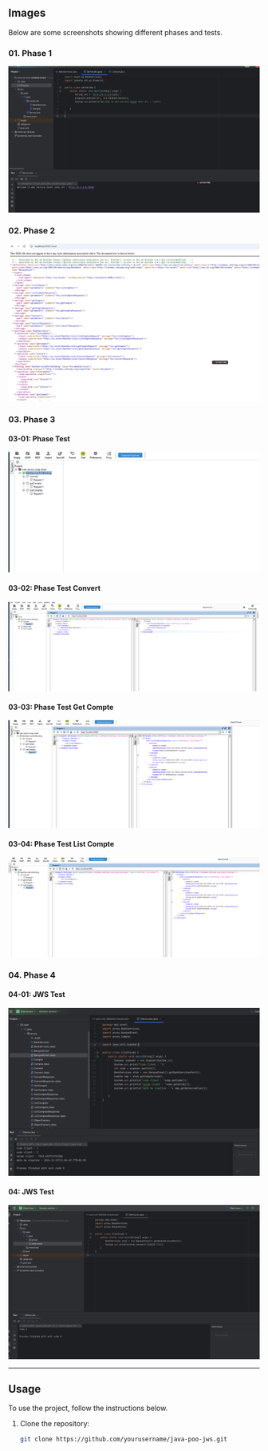 ## Images

Below are some screenshots showing different phases and tests.

### 01. Phase 1
![01.PNG](Pictures/01.PNG)

### 02. Phase 2
![02.PNG](Pictures/02.PNG)

### 03. Phase 3

#### 03-01: Phase Test
![03-01-phase-test.PNG](Pictures/03-01-phase-test.PNG)

#### 03-02: Phase Test Convert
![03-02-phase-test-convert.PNG](Pictures/03-02-phase-test-convert.PNG)

#### 03-03: Phase Test Get Compte
![03-03-phase-test-Get-Compte.PNG](Pictures/03-03-phase-test-Get-Compte.PNG)

#### 03-04: Phase Test List Compte
![03-03-phase-test-ListCompte.PNG](Pictures/03-03-phase-test-ListCompte.PNG)

### 04. Phase 4

#### 04-01: JWS Test
![4-01-phase-jws-test.PNG](Pictures/4-01-phase-jws-test.PNG)

#### 04: JWS Test
![4-phase-jws-test.PNG](Pictures/4-phase-jws-test.PNG)

---

## Usage

To use the project, follow the instructions below.

1. Clone the repository:

   ```bash
   git clone https://github.com/yourusername/java-poo-jws.git

